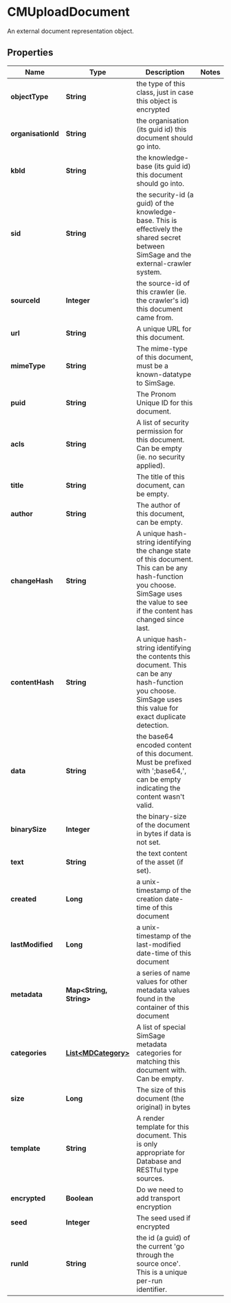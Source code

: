 

# CMUploadDocument

An external document representation object.

## Properties

| Name | Type | Description | Notes |
|------------ | ------------- | ------------- | -------------|
|**objectType** | **String** | the type of this class, just in case this object is encrypted |  |
|**organisationId** | **String** | the organisation (its guid id) this document should go into. |  |
|**kbId** | **String** | the knowledge-base (its guid id) this document should go into. |  |
|**sid** | **String** | the security-id (a guid) of the knowledge-base.  This is effectively the shared secret between SimSage and the external-crawler system. |  |
|**sourceId** | **Integer** | the source-id of this crawler (ie. the crawler&#39;s id) this document came from. |  |
|**url** | **String** | A unique URL for this document. |  |
|**mimeType** | **String** | The mime-type of this document, must be a known-datatype to SimSage. |  |
|**puid** | **String** | The Pronom Unique ID for this document. |  |
|**acls** | **String** | A list of security permission for this document.  Can be empty (ie. no security applied). |  |
|**title** | **String** | The title of this document, can be empty. |  |
|**author** | **String** | The author of this document, can be empty. |  |
|**changeHash** | **String** | A unique hash-string identifying the change state of this document.  This can be any hash-function you choose.  SimSage uses the value to see if the content has changed since last. |  |
|**contentHash** | **String** | A unique hash-string identifying the contents this document.  This can be any hash-function you choose.  SimSage uses this value for exact duplicate detection. |  |
|**data** | **String** | the base64 encoded content of this document.  Must be prefixed with &#39;;base64,&#39;, can be empty indicating the content wasn&#39;t valid. |  |
|**binarySize** | **Integer** | the binary-size of the document in bytes if data is not set. |  |
|**text** | **String** | the text content of the asset (if set). |  |
|**created** | **Long** | a unix-timestamp of the creation date-time of this document |  |
|**lastModified** | **Long** | a unix-timestamp of the last-modified date-time of this document |  |
|**metadata** | **Map&lt;String, String&gt;** | a series of name values for other metadata values found in the container of this document |  |
|**categories** | [**List&lt;MDCategory&gt;**](MDCategory.md) | A list of special SimSage metadata categories for matching this document with.  Can be empty. |  |
|**size** | **Long** | The size of this document (the original) in bytes |  |
|**template** | **String** | A render template for this document.  This is only appropriate for Database and RESTful type sources. |  |
|**encrypted** | **Boolean** | Do we need to add transport encryption |  |
|**seed** | **Integer** | The seed used if encrypted |  |
|**runId** | **String** | the id (a guid) of the current &#39;go through the source once&#39;.  This is a unique per-run identifier. |  |



